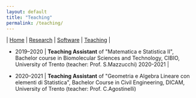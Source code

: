 ```yaml
---
layout: default
title: "Teaching"
permalink: /teaching/
---
```

| [Home](index.md) | [Research](research.md) | [Software](software.md) | [Teaching](teaching.md) |


- 2019–2020 | **Teaching Assistant** of "Matematica e Statistica II", Bachelor course in Biomolecular Sciences and Technology, CIBIO, University of Trento (teacher: Prof. S.Mazzucchi)
  2020-2021 |

- 2020–2021 | **Teaching Assistant** of "Geometria e Algebra Lineare con elementi di Statistica", Bachelor Course in Civil Engineering, DICAM, University of Trento (teacher: Prof. C.Agostinelli)
